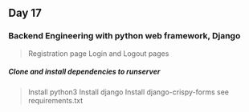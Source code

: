 ## Day 17

### Backend Engineering with python web framework, Django

> Registration page
> Login and Logout pages

##### Clone and install dependencies to runserver
>Install python3
>Install django
>Install django-crispy-forms
see requirements.txt

